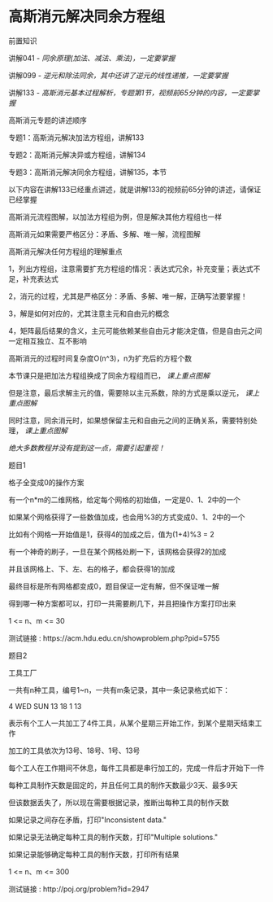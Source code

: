# 高斯消元解决同余方程组

前置知识

讲解041 \-  _同余原理\(加法、减法、乘法\)，一定要掌握_

讲解099 \-  _逆元和除法同余，其中还讲了逆元的线性递推，一定要掌握_

讲解133 \-  _高斯消元基本过程解析，专题第1节，视频前65分钟的内容，一定要掌握_

高斯消元专题的讲述顺序

专题1：高斯消元解决加法方程组，讲解133

专题2：高斯消元解决异或方程组，讲解134

专题3：高斯消元解决同余方程组，讲解135，本节

以下内容在讲解133已经重点讲述，就是讲解133的视频前65分钟的讲述，请保证已经掌握

高斯消元流程图解，以加法方程组为例，但是解决其他方程组也一样

高斯消元如果需要严格区分：矛盾、多解、唯一解，流程图解

高斯消元解决任何方程组的理解重点

1，列出方程组，注意需要扩充方程组的情况：表达式冗余，补充变量；表达式不足，补充表达式

2，消元的过程，尤其是严格区分：矛盾、多解、唯一解，正确写法要掌握！

3，解是如何对应的，尤其注意主元和自由元的概念

4，矩阵最后结果的含义，主元可能依赖某些自由元才能决定值，但是自由元之间一定相互独立、互不影响

高斯消元的过程时间复杂度O\(n^3\)，n为扩充后的方程个数

本节课只是把加法方程组换成了同余方程组而已， _课上重点图解_

但是注意，最后求解主元的值，需要除以主元系数，除的方式是乘以逆元， _课上重点图解_

同时注意，同余消元时，如果想保留主元和自由元之间的正确关系，需要特别处理， _课上重点图解_

_绝大多数教程并没有提到这一点，需要引起重视！_

题目1

格子全变成0的操作方案

有一个n\*m的二维网格，给定每个网格的初始值，一定是0、1、2中的一个

如果某个网格获得了一些数值加成，也会用%3的方式变成0、1、2中的一个

比如有个网格一开始值是1，获得4的加成之后，值为\(1\+4\)%3 = 2

有一个神奇的刷子，一旦在某个网格处刷一下，该网格会获得2的加成

并且该网格上、下、左、右的格子，都会获得1的加成

最终目标是所有网格都变成0，题目保证一定有解，但不保证唯一解

得到哪一种方案都可以，打印一共需要刷几下，并且把操作方案打印出来

1 <= n、m <= 30

测试链接 : https://acm\.hdu\.edu\.cn/showproblem\.php?pid=5755

题目2

工具工厂

一共有n种工具，编号1~n，一共有m条记录，其中一条记录格式如下：

4 WED SUN 13 18 1 13

表示有个工人一共加工了4件工具，从某个星期三开始工作，到某个星期天结束工作

加工的工具依次为13号、18号、1号、13号

每个工人在工作期间不休息，每件工具都是串行加工的，完成一件后才开始下一件

每种工具制作天数是固定的，并且任何工具的制作天数最少3天、最多9天

但该数据丢失了，所以现在需要根据记录，推断出每种工具的制作天数

如果记录之间存在矛盾，打印"Inconsistent data\."

如果记录无法确定每种工具的制作天数，打印"Multiple solutions\."

如果记录能够确定每种工具的制作天数，打印所有结果

1 <= n、m <= 300

测试链接 : http://poj\.org/problem?id=2947

